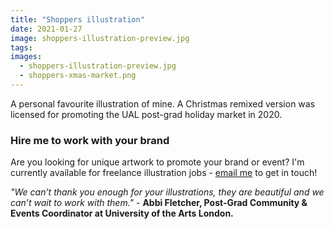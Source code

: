 ```yaml
---
title: "Shoppers illustration"
date: 2021-01-27
image: shoppers-illustration-preview.jpg
tags:
images:
  - shoppers-illustration-preview.jpg
  - shoppers-xmas-market.png
---
```


A personal favourite illustration of mine. A Christmas remixed version was licensed for promoting the UAL post-grad holiday market in 2020. 

### Hire me to work with your brand
Are you looking for unique artwork to promote your brand or event? I'm currently available for freelance illustration jobs - [email me](mailto:vicky.hughes@hotmail.com) to get in touch!

*"We can’t thank you enough for your illustrations, they are beautiful and we can’t wait to work with them."* - **Abbi Fletcher, Post-Grad Community & Events Coordinator at University of the Arts London.**